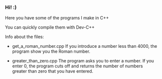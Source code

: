 ### Hi! :)

Here you have some of the programs I make in C++

You can quickly compile them with Dev-C++

Info about the files:
- get_a_roman_number.cpp
  If you introduce a number less than 4000, the program show you the Roman number.
  
- greater_than_zero.cpp
  The program asks you to enter a number. If you enter 0, the program cuts off and returns the number of numbers greater than zero that you have entered.

